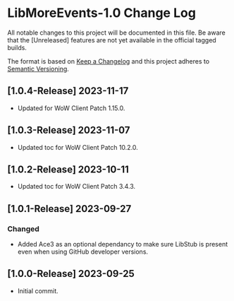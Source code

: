 # LibMoreEvents-1.0 Change Log
All notable changes to this project will be documented in this file. Be aware that the [Unreleased] features are not yet available in the official tagged builds.

The format is based on [Keep a Changelog](http://keepachangelog.com/)
and this project adheres to [Semantic Versioning](http://semver.org/).

## [1.0.4-Release] 2023-11-17
- Updated for WoW Client Patch 1.15.0.

## [1.0.3-Release] 2023-11-07
- Updated toc for WoW Client Patch 10.2.0.

## [1.0.2-Release] 2023-10-11
- Updated toc for WoW Client Patch 3.4.3.

## [1.0.1-Release] 2023-09-27
### Changed
- Added Ace3 as an optional dependancy to make sure LibStub is present even when using GitHub developer versions.

## [1.0.0-Release] 2023-09-25
- Initial commit.
